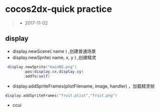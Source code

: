 ﻿# cocos2dx-quick practice
> * 2017-11-02
## display
-   display.newScene( name ) ,创建普通场景
-   display.newSprite( name, x, y ) ,创建精灵
``` lua
 display.newSprite("mainBG.png")
		:pos(display.cx,display.cy)
		:addTo(self)
```
-   display.addSpriteFrames(plistFilename, image, handler) ，加载精灵帧
``` lua
display.addSpriteFrames("fruit.plist","fruit.png")
```
-   ccui
